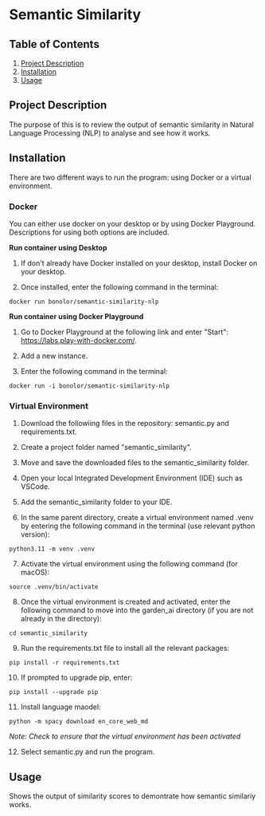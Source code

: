 # Semantic Similarity

## Table of Contents

1. [Project Description](#project_description)
2. [Installation](#installation) 
3. [Usage](#usage)

## Project Description <a name="project_description"><a>
The purpose of this is to review the output of semantic similarity in Natural Language Processing (NLP) to analyse and see how it works.

## Installation <a name="installation"><a> 

There are two different ways to run the program: using Docker or a virtual environment.

### Docker

You can either use docker on your desktop or by using Docker Playground. Descriptions for using both options are included.

**Run container using Desktop**

1. If don't already have Docker installed on your desktop, install Docker on your desktop.

2. Once installed, enter the following command in the terminal:

```
docker run bonolor/semantic-similarity-nlp
```

**Run container using Docker Playground**

1. Go to Docker Playground at the following link and enter "Start": https://labs.play-with-docker.com/.

2. Add a new instance.
  
3. Enter the following command in the terminal:

```
docker run -i bonolor/semantic-similarity-nlp
```

### Virtual Environment

1. Download the followiing files in the repository: semantic.py and requirements.txt.

2. Create a project folder named "semantic_similarity".
 
3. Move and save the downloaded files to the semantic_similarity folder.
  
4. Open your local Integrated Development Environment (IDE) such as VSCode.
 
5. Add the semantic_similarity folder to your IDE.
 
6. In the same parent directory, create a virtual environment named .venv by entering the following command in the terminal (use relevant python version):
   
  ```
  python3.11 -m venv .venv
  ```
  
7. Activate the virtual environment using the following command (for macOS):
  
  ```
  source .venv/bin/activate
  ```
  
8. Once the virtual environment is created and activated, enter the following command to move into the garden_ai directory (if you are not already in the directory):
  
  ```
  cd semantic_similarity
  ```
 
9. Run the requirements.txt file to install all the relevant packages:
  
  ```
  pip install -r requirements.txt
  ```
  
10. If prompted to upgrade pip, enter:

  ```
  pip install --upgrade pip
  ```

11. Install language maodel:

  ```
  python -m spacy download en_core_web_md

  ```
  
  _Note: Check to ensure that the virtual environment has been activated_

12. Select semantic.py and run the program.

## Usage <a name="usage"><a>

Shows the output of similarity scores to demontrate how semantic similariy works.
